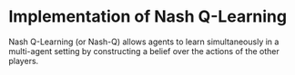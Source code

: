 # Implementation of Nash Q-Learning 

Nash Q-Learning (or Nash-Q) allows agents to learn simultaneously in a multi-agent setting by constructing a belief over the actions of the other players. 
